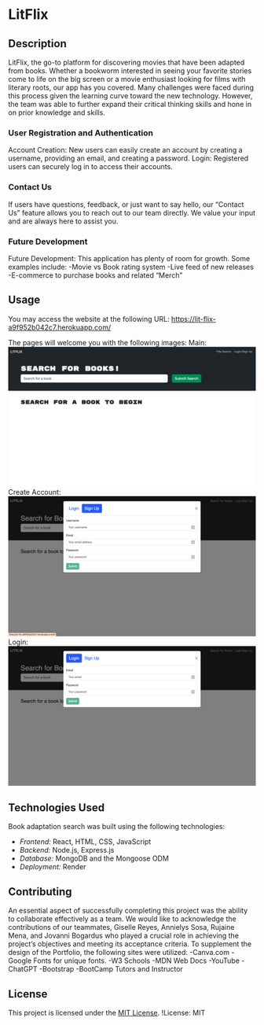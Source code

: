 # LitFlix
## Description
LitFlix, the go-to platform for discovering movies that have been adapted from books. Whether a bookworm interested in seeing your favorite stories come to life on the big screen or a movie enthusiast looking for films with literary roots, our app has you covered.
Many challenges were faced during this process given the learning curve toward the new technology. However, the team was able to further expand their critical thinking skills and hone in on prior knowledge and skills.
### User Registration and Authentication
Account Creation:
New users can easily create an account by creating a username, providing an email, and creating a password.
Login:
Registered users can securely log in to access their accounts.
### Contact Us
If users have questions, feedback, or just want to say hello, our “Contact Us” feature allows you to reach out to our team directly. We value your input and are always here to assist you.
### Future Development
Future Development:
This application has plenty of room for growth. Some examples include:
-Movie vs Book rating system
-Live feed of new releases
-E-commerce to purchase books and related “Merch”
## Usage
You may access the website at the following URL:
https://lit-flix-a9f952b042c7.herokuapp.com/

The pages will welcome you with the following images:
Main:
![Main](./client/src/styles/assets/images/main.png)
Create Account:
![Signup](./client/src/styles/assets/images/singup.png)
Login:
![Login](./client/src/styles/assets/images/login.png)
<!-- Movie Search Results:
<img src=“public/images/Profile SS.png” alt=“Movie Search screenshot”>
Contact Us:
<img src=“public/images/Feed-SS.png” alt=“Contact Us page screenshot”> -->
## Technologies Used
Book adaptation search was built using the following technologies:
- *Frontend:* React, HTML, CSS, JavaScript
- *Backend:* Node.js, Express.js
- *Database:* MongoDB and the Mongoose ODM
- *Deployment:* Render
## Contributing
An essential aspect of successfully completing this project was the ability to collaborate effectively as a team. We would like to acknowledge the contributions of our teammates, Giselle Reyes, Annielys Sosa, Rujaine Mena, and Jovanni
Bogardus who played a crucial role in achieving the project’s objectives and meeting its acceptance criteria.
To supplement the design of the Portfolio, the following sites were utilized:
-Canva.com
-Google Fonts for unique fonts.
-W3 Schools
-MDN Web Docs
-YouTube
-ChatGPT
-Bootstrap
-BootCamp Tutors and Instructor
## License
This project is licensed under the [MIT License](LICENSE).
!License: MIT
